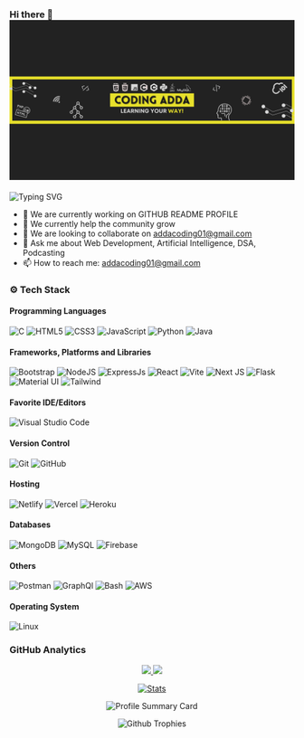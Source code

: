 ### Hi there 👋 ![Coding Adda](https://github.com/CodingAdda0506/CodingAdda0506/blob/main/Coding%20Adda%20Banner.png)

![Typing SVG](https://readme-typing-svg.herokuapp.com?font=comfortaa&color=ffffff&size=24&width=500&lines=📷Content-Creation;🎙️Podcasting)

- 🔭 We are currently working on GITHUB README PROFILE
- 🌱 We currently help the community grow
- 👯 We are looking to collaborate on addacoding01@gmail.com
- 💬 Ask me about Web Development, Artificial Intelligence, DSA, Podcasting
- 📫 How to reach me: addacoding01@gmail.com

### ⚙️ Tech Stack
#### Programming Languages

![C](https://skillicons.dev/icons?i=c)
![HTML5](https://skillicons.dev/icons?i=html)
![CSS3](https://skillicons.dev/icons?i=css)
![JavaScript](https://skillicons.dev/icons?i=js)
![Python](https://skillicons.dev/icons?i=python)
![Java](https://skillicons.dev/icons?i=java)

#### Frameworks, Platforms and Libraries
![Bootstrap](https://skillicons.dev/icons?i=bootstrap)
![NodeJS](https://skillicons.dev/icons?i=nodejs)
![ExpressJs](https://skillicons.dev/icons?i=express)
![React](https://skillicons.dev/icons?i=react)
![Vite](https://skillicons.dev/icons?i=vite)
![Next JS](https://skillicons.dev/icons?i=nextjs)
![Flask](https://skillicons.dev/icons?i=flask)
![Material UI](https://skillicons.dev/icons?i=materialui)
![Tailwind](https://skillicons.dev/icons?i=tailwind)

#### Favorite IDE/Editors
![Visual Studio Code](https://skillicons.dev/icons?i=vscode)

#### Version Control
![Git](https://skillicons.dev/icons?i=git)
![GitHub](https://skillicons.dev/icons?i=github)

#### Hosting
![Netlify](https://skillicons.dev/icons?i=netlify)
![Vercel](https://skillicons.dev/icons?i=vercel)
![Heroku](https://skillicons.dev/icons?i=heroku)

#### Databases
![MongoDB](https://skillicons.dev/icons?i=mongodb)
![MySQL](https://skillicons.dev/icons?i=mysql)
![Firebase](https://skillicons.dev/icons?i=firebase)

#### Others

![Postman](https://skillicons.dev/icons?i=postman)
![GraphQl](https://skillicons.dev/icons?i=graphql)
![Bash](https://skillicons.dev/icons?i=bash)
![AWS](https://skillicons.dev/icons?i=aws)

#### Operating System

![Linux](https://skillicons.dev/icons?i=linux)

### GitHub Analytics
<p align="center">
  <a href="https://github.com/CodingAdda0506">
    <img height="180em" src="https://github-readme-stats-eight-theta.vercel.app/api?username=CodingAdda0506&show_icons=true&theme=algolia&include_all_commits=true&count_private=true"/>
    <img height="180em" src="https://github-readme-stats-eight-theta.vercel.app/api/top-langs/?username=CodingAdda0506&layout=compact&langs_count=8&theme=algolia"/>
  </a>
</p>

<p align="center">
  <a href="https://github.com/CodingAdda0506">
    <img src="https://github-stats-alpha.vercel.app/api/?username=CodingAdda0506&cc=333333&tc=ffffff&ic=4B8BDA" alt="Stats"/>
  </a>
</p>

<p align="center">
    <img src="https://github-profile-summary-cards.vercel.app/api/cards/profile-details?username=CodingAdda0506&theme=algolia" alt="Profile Summary Card"/>
</p>

<p align="center">
    <img src="https://github-profile-trophy.vercel.app/?username=CodingAdda0506&theme=tokyonight" alt="Github Trophies"/>
</p>



